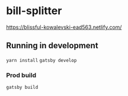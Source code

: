 # bill-splitter

https://blissful-kowalevski-ead563.netlify.com/

## Running in development
`yarn install`
`gatsby develop`

### Prod build
`gatsby build`
